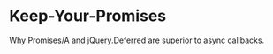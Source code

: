 Keep-Your-Promises
==================

Why Promises/A and jQuery.Deferred are superior to async callbacks.

